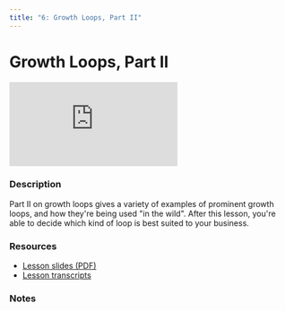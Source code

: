 ```yaml
---
title: "6: Growth Loops, Part II"
---
```


# Growth Loops, Part II

<div class='embed-container'><iframe src='https://player.vimeo.com/video/322693435' frameborder='0' webkitAllowFullScreen mozallowfullscreen allowFullScreen></iframe></div>


### Description

Part II on growth loops gives a variety of examples of prominent growth loops, and how they're being used "in the wild". After this lesson, you're able to decide which kind of loop is best suited to your business.

### Resources

- [Lesson slides (PDF)](https://wvww.googledrive.com/file_public_link)
- [Lesson transcripts](https://wvww.googledrive.com/file_public_link)

### Notes